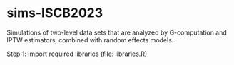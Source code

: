 # sims-ISCB2023
Simulations of two-level data sets that are analyzed by G-computation and IPTW estimators, combined with random effects models.

Step 1: import required libraries (file: libraries.R)


